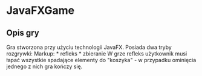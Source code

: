 # JavaFXGame
## Opis gry ##
Gra stworzona przy użyciu technologii JavaFX. Posiada dwa tryby rozgrywki:
Markup: * refleks 
        * zbieranie 
W grze refleks użytkownik musi łapać wszystkie spadające elementy do "koszyka" - w przypadku ominięcia jednego z nich gra kończy się.
